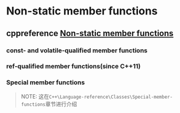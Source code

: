 # Non-static member functions



## cppreference [Non-static member functions](https://en.cppreference.com/w/cpp/language/member_functions)



### const- and volatile-qualified member functions



### ref-qualified member functions(since C++11)



### Special member functions

> NOTE: 这在`C++\Language-reference\Classes\Special-member-functions`章节进行介绍
